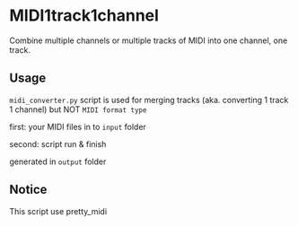 # MIDI1track1channel

Combine multiple channels or multiple tracks of MIDI into one channel, one track.

Usage
-----

`midi_converter.py` script is used for merging tracks (aka. converting 1 track 1 channel)
but NOT `MIDI format type`

first: your MIDI files in to `input` folder

second: script run & finish

generated in `output` folder

Notice
------

This script use pretty_midi
